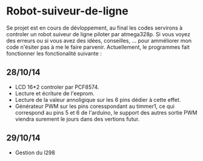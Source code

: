 Robot-suiveur-de-ligne
======================
Se projet est en cours de dévloppement, au final les codes servirons à controler un robot suiveur de ligne piloter par atmega328p.
Si vous voyez des erreurs ou si vous avez des idées, conseilles, ... pour amméliorer mon code n'ésiter pas à me le faire parvenir.
Actuellement, le programmes fait fonctionner les fonctionalité suivante :

28/10/14
--------
- LCD 16*2 controler par PCF8574.
- Lecture et écriture de l'eeprom.
- Lecture de la valeur annoligique sur les 6 pins dédier à cette effet.
- Générateur PWM sur les pins coresspondant au timmer1, ce qui correspond au pins 5 et 6 de l'arduino, le support des autres sortie PWM viendra surement le jours dans des vertions futur.

29/10/14
--------
- Gestion du l298
